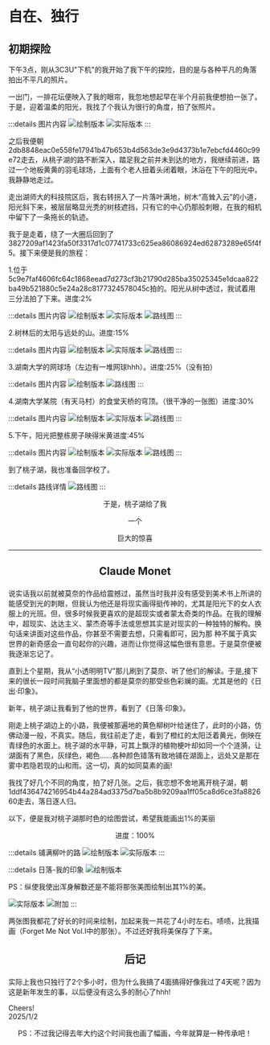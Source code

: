 # 自在、独行
## 初期探险
<p class='ins'>下午3点，刚从3C3U"下机"的我开始了我下午的探险，目的是与各种平凡的角落拍出不平凡的照片。</p>
<p class='ins'>一出门，一排花坛便映入了我的眼帘，我忽地想起早在半个月前我便想拍一张了。于是，迎着温柔的阳光，我找了个我认为很行的角度，拍了张照片。</p>

:::details 图片内容
<img title="绘制版本" content='/imgs/walk_alone/0.jpg' />
<img class='encrypt' title="实际版本" content='8d7575381e40ecb029b11e2de020e013ecb528a4343e2959dad4677e9061d780b7633266b98ea72a26d41477056a8b9c' />	
:::

<p class='ins'>之后我便朝<span class='encrypt'>2db8848eac0e558fe17941b47b653b4d563de3e9d4373b1e7ebcfd4460c99e72</span>走去，从桃子湖的路不断深入，踏足我之前并未到达的地方，我继续前进，路过一个地板黄黄的羽毛球场，上面有个老人扭着头闭着眼，沐浴在下午的阳光中。我静静地走过。</p>
<p class='ins'>走出湖师大的科技院区后，我右转拐入了一片落叶满地，树木“高耸入云”的小道，阳光斜下来，被层层略显光秃的树枝遮挡，只有它的中心仍那般刺眼，在我的相机中留下了一条拖长的轨迹。</p>
<p class='ins'>我于是走着，绕了一大圈后回到了<span class='encrypt'>3827209af1423fa50f3317d1c07741733c625ea86086924ed62873289e65f4f5</span>。接下来便是我的旅程：</p>
1.位于<span class='encrypt'>5c9e7faf4606fc64c1868eead7d273cf3b21790d285ba35025345e1dcaa822ba49b521880c5e24a28c8177324578045c</span>拍的。阳光从树中透过，我试着用三分法拍了下来。<span class='ps'>进度:2%</span>

:::details 图片内容
<img content="/imgs/walk_alone/1.jpg" title="绘制版本" />
<img class='encrypt' content="1c2b5692a0a0f304230f4155f6d08972bbe70fe2c535b8a0b8df82d38af408c03ea017f7e6097808743da71c6fdb261d" title="实际版本" />
<img class='encrypt' content="fc9f2a80c2539039bd0cb8557649fff868ee914a7467274b29febc4bad4f854b4f3b99cd85f7cc3f798feea21dc9ac37" title="路线图" />
:::

2.树林后的太阳与远处的山。<span class='ps'>进度:15%</span>

:::details 图片内容
<img content="/imgs/walk_alone/2.jpg" title="绘制版本" />
<img content="/imgs/walk_alone/2_or.jpg" title="实际版本" />
<img class='encrypt' content="22fe273bf192804e2e8dc5063a4429556c838d714b80c028653a0c15253aeb49630fbfabe7a5b3853f7a2c9be20a9222" title="路线图" />
:::

3.湖南大学的网球场（左边有一堆网球hhh）。<span class='ps'>进度:25%（没有拍）</span>

:::details 图片内容
<img content="/imgs/walk_alone/3.jpg" title="绘制版本" />
<img content="/imgs/walk_alone/prog_3.jpg" title="路线图" />
:::

4.湖南大学某院（有天马村）的食堂天桥的穹顶。（很干净的一张图）<span class='ps'>进度:30%</span>

:::details 图片内容
<img content="/imgs/walk_alone/4.jpg" title="绘制版本" />
<img content="/imgs/walk_alone/4_or.jpg" title="实际版本" />
<img content="/imgs/walk_alone/prog_4.jpg" title="路线图" />
:::

5.下午，阳光把整栋房子映得米黄<span class='ps'>进度:45%</span>

:::details 图片内容
<img content="/imgs/walk_alone/5.jpg" title="绘制版本" />
<img content="/imgs/walk_alone/5_or.jpg" title="实际版本" />
<img content="/imgs/walk_alone/prog_5.jpg" title="路线图" />
:::

到了桃子湖，我也准备回学校了。

:::details 路线详情
<img content="/imgs/walk_alone/prog_6.jpg" title="路线图" />
:::

<div class='hl'>
<p align='center'>于是，桃子湖给了我</p>
<p align='center'>一个</p>
<p align='center'>巨大的惊喜</p>
</div>
<hr />

## <p align='center'>Claude Monet</p>

<p class='ins'>说实话我以前就被莫奈的作品给震撼过，虽然当时我并没有感受到美术书上所讲的能感受到光的刺眼，但我认为他还是将现实画得挺传神的，尤其是阳光下的女人衣服上的光班。但，很多时候我更喜欢的是超现实或者蒙太奇类的作品。在我的理解中，超现实、达达主义、蒙杰奇等手法或思想其实是对现实的一种独特的解构。换句话来讲面对这些作品，你甚至不需要去想，只需看即可，因为那
种不属于真实世界的新奇感会一直句起你的兴趣，进而让你觉得这幅色很有意思。于是莫奈便被我逐渐忘记了。</p>
<p class='ins'>直到上个星期，我从“小透明明TV”那儿刷到了莫奈、听了他们的解读。于是,接下来的很长一段时间我脑子里面想的都是莫奈的那受些色彩斓的画。尤其是他的《日出·印象》。</p>
<p class='ins'>新年，桃子湖让我看到了他的世界，看到了《日落·印象》。</p>
<p class='ins'>刚走上桃子湖边上的小路，我便被那遍地的黄色柳树叶给迷住了，此时的小路，仿佛动漫一般，不真实。随后，我往前走了走，看到了橙红的太阳泛着黄光，倒映在青绿色的水面上。桃子湖的水平静，可其上飘浮的植物梗叶却如同一个个涟漪，让湖面有了黑色，灰绿色，褐色......各种颜色错落有致地铺在湖面上，远处又是那在雾中若隐若现的山和雨。这一切，真的如同莫素的画!</p>
<p class='ins'>我找了好几个不同的角度，拍了好几张。之后，我恋想不舍地离开桃子湖，朝<span class='encrypt'>1ddf436474216954b44a284ad3375d7ba5b8b9209aa1ff05ca8d6ce3fa882660</span>走去，落日逐人归。</p>
<p class='ins'>以下，便是我对桃子湖那时色的绘图尝试，希望我能画出1%的美丽</p>
<p align='center' class='hl'>进度：100%</p>

:::details 铺满柳叶的路
<img content="/imgs/walk_alone/6.jpg" title="绘制版本" />
<img content="/imgs/walk_alone/6_or.jpg" title="实际版本" />
:::

:::details  日落-我的印象
<img content="/imgs/walk_alone/7.jpg" title="绘制版本" />
<p class='ps'>PS：纵使我使出浑身解数还是不能将那张美图绘制出其1%的美。</p>
<img content="/imgs/walk_alone/7_or1.jpg" title="实际版本" />
<img content="/imgs/walk_alone/7_or0.jpg" title="附加" />
:::

<p class='ins'>两张图我都花了好长的时间来绘制，加起来我一共花了4小时左右。啧啧，比我描画（Forget Me Not Vol.I中的那张）。不过还好我将美保存了下来。</p>

## <p align='center'>后记</p>
<p class='ins'>实际上我也只独行了2个多小时，但为什么我搞了4面搞得好像我过了4天呢？因为这是新年发生的事，以后便没有这么多的耐心了hhh!</p>
<p class='leave'>Cheers!<br>2025/1/2<br></p>
<p align='center' class='ps'>PS：不过我记得去年大约这个时间我也画了幅画，今年就算是一种传承吧！</p>

